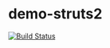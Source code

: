 # demo-struts2
[![Build Status](https://travis-ci.org/gorden5566/demo-struts2.svg?branch=master)](https://travis-ci.org/gorden5566/demo-struts2)
